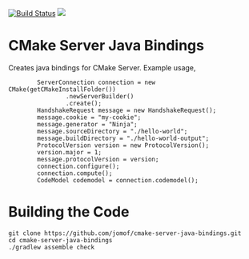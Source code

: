 [![Build Status](https://travis-ci.org/jomof/cmake-server-java-bindings.svg?branch=master)](https://travis-ci.org/jomof/cmake-server-java-bindings)
[![](https://jitpack.io/v/jomof/cmake-server-java-bindings.svg)](https://jitpack.io/#jomof/cmake-server-java-bindings)

# CMake Server Java Bindings
Creates java bindings for CMake Server. Example usage,

            ServerConnection connection = new CMake(getCMakeInstallFolder())
                    .newServerBuilder()
                    .create();
            HandshakeRequest message = new HandshakeRequest();
            message.cookie = "my-cookie";
            message.generator = "Ninja";
            message.sourceDirectory = "./hello-world";
            message.buildDirectory = "./hello-world-output";
            ProtocolVersion version = new ProtocolVersion();
            version.major = 1;
            message.protocolVersion = version;
            connection.configure();
            connection.compute();
            CodeModel codemodel = connection.codemodel();

# Building the Code

    git clone https://github.com/jomof/cmake-server-java-bindings.git
    cd cmake-server-java-bindings
    ./gradlew assemble check
